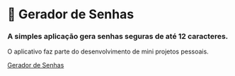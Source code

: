 # :key: Gerador de Senhas

### A simples aplicação gera senhas seguras de até 12 caracteres.

O aplicativo faz parte do desenvolvimento de mini projetos pessoais.

[Gerador de Senhas](https://andreguigo.github.io/generate-password_js)